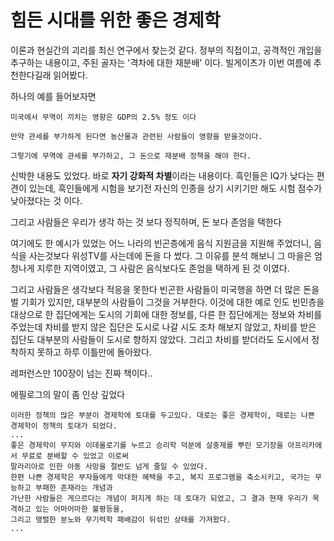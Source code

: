 # 힘든 시대를 위한 좋은 경제학
이론과 현실간의 괴리를 최신 연구에서 찾는것 같다.
정부의 직접이고, 공격적인 개입을 추구하는 내용이고, 주된 골자는 '격차에 대한 재분배' 이다.
빌게이츠가 이번 여름에 추천한다길래 읽어봤다.


하나의 예를 들어보자면

~~~
미국에서 무역이 끼치는 영향은 GDP의 2.5% 정도 이다

만약 관세를 부가하게 된다면 농산물과 관련된 사람들이 영향을 받을것이다.

그렇기에 무역에 관세를 부가하고, 그 돈으로 재분배 정책을 해야 한다.
~~~

신박한 내용도 있었다.
바로 **자기 강화적 차별**이라는 내용이다.
흑인들은 IQ가 낮다는 편견이 있는데, 흑인들에게 시험을 보기전 자신의 인종을 상기 시키기만 해도
시험 점수가 낮아졌다는 것 이다.

그리고 사람들은 우리가 생각 하는 것 보다 정직하며,
돈 보다 존엄을 택한다

여기에도 한 예시가 있었는
어느 나라의 빈곤층에게 음식 지원금을 지원해 주었더니,
음식을 사는것보다 위성TV를 사는데에 돈을 다 썼다.
그 이유를 분석 해보니 그 마을은 엄청나게 지루한 지역이였고,
그 사람은 음식보다도 존엄을 택하게 된 것 이였다.

그리고 사람들은 생각보다 적응을 못한다
빈곤한 사람들이 미국행을 하면 더 많은 돈을 벌 기회가 있지만,
대부분의 사람들이 그것을 거부한다.
이것에 대한 예로 인도 빈민층을 대상으로 한 집단에게는 도시의 기회에 대한 정보를, 다른 한 집단에게는 정보와 차비를 주었는데
차비를 받지 않은 집단은 도시로 나갈 시도 조차 해보지 않았고, 차비를 받은 집단도 대부분의 사람들이 도시로 향하지 않았다.
그리고 차비를 받더라도 도시에서 정착하지 못하고 하루 이틀만에 돌아왔다.

레퍼런스만 100장이 넘는 진짜 책이다..

에필로그의 말이 좀 인상 깊었다

~~~
이러한 정책의 많은 부분이 경제학에 토대를 두고있다. 대로는 좋은 경제학이, 때로는 나쁜 경제학이 정책의 토대가 되었다.
...
좋은 경제학이 무지와 이데올로기를 누르고 승리학 덕분에 살충제를 뿌린 모기장을 아프리카에서 무료로 분배할 수 있었고 이로써
말라리아로 인한 아동 사망을 절반도 넘게 줄일 수 있었다.
한편 나쁜 경제학은 부자들에게 막대한 혜택을 주고, 복지 프로그램을 축소시키고, 국가는 무능하고 부패한 존재라는 개념과
가난한 사람들은 게으르다는 개념이 퍼지게 하는 데 토대가 되었고, 그 결과 현재 우리가 목격하고 있는 어마어마한 불평등을,
그리고 맹렬한 분노와 무기력학 패배감이 뒤섞인 상태를 가져왔다.
...
~~~
